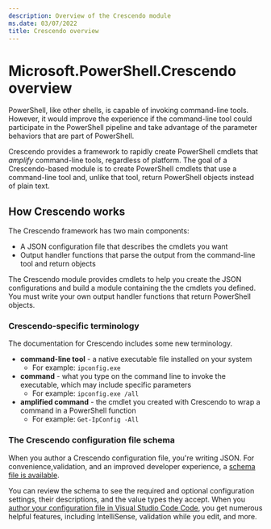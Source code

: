 ```yaml
---
description: Overview of the Crescendo module
ms.date: 03/07/2022
title: Crescendo overview
---
```

# Microsoft.PowerShell.Crescendo overview

PowerShell, like other shells, is capable of invoking command-line tools. However, it
would improve the experience if the command-line tool could participate in the PowerShell pipeline
and take advantage of the parameter behaviors that are part of PowerShell.

Crescendo provides a framework to rapidly create PowerShell cmdlets that _amplify_ command-line
tools, regardless of platform. The goal of a Crescendo-based module is to create PowerShell cmdlets
that use a command-line tool and, unlike that tool, return PowerShell objects instead of plain text.

## How Crescendo works

The Crescendo framework has two main components:

- A JSON configuration file that describes the cmdlets you want
- Output handler functions that parse the output from the command-line tool and return objects

The Crescendo module provides cmdlets to help you create the JSON configurations and build a module
containing the the cmdlets you defined. You must write your own output handler functions that return
PowerShell objects.

### Crescendo-specific terminology

The documentation for Crescendo includes some new terminology.

- **command-line tool** - a native executable file installed on your system
  - For example: `ipconfig.exe`
- **command** - what you type on the command line to invoke the executable, which may include
  specific parameters
  - For example: `ipconfig.exe /all`
- **amplified command** - the cmdlet you created with Crescendo to wrap a command in a PowerShell
  function
  - For example: `Get-IpConfig -All`

### The Crescendo configuration file schema

When you author a Crescendo configuration file, you're writing JSON. For convenience,validation, and
an improved developer experience, a
[schema file is available][crescendo-schema].

You can review the schema to see the required and optional configuration
settings, their descriptions, and the value types they accept. When you
[author your configuration file in Visual Studio Code Code][vscode-json],
you get numerous helpful features, including IntelliSense, validation while you
edit, and more.

[crescendo-schema]: https://aka.ms/PowerShell/Crescendo/Schemas/2021-11
[vscode-json]: https://code.visualstudio.com/Docs/languages/json